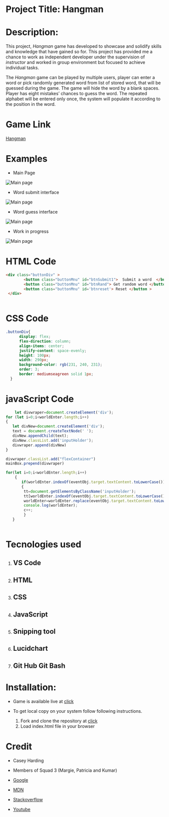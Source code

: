 # Project Title:  Hangman
# Description:
This project, _Hangman_ game has developed to showcase and solidify skills and knowledge that have gained so for. This project has provided me a chance to work as independent developer under the supervision of *instructor* and worked in group environment but focused to achieve individual tasks.

The _Hangman_  game can be played by multiple users, player can enter a word or pick randomly generated word from list of stored word, that will be guessed during the game. The game will hide the word by a blank spaces. Player has eight mistakes’ chances to guess the word. The repeated alphabet will be entered only once, the system will populate it according to the position in the word. 
# Game Link 
[Hangman](https://iosg073.github.io/Project-1-Game.github.io/)
# Examples 
* Main Page 

![Main page](https://github.com/iosg073/Project-1-Game.github.io/blob/master/mainPage.png " Ttitle")

* Word submit interface  

![Main page](https://github.com/iosg073/Project-1-Game.github.io/blob/master/userword.jpg)

* Word guess interface

![Main page](https://github.com/iosg073/Project-1-Game.github.io/blob/master/guessWord.jpg)

* Work in progress

![Main page](https://github.com/iosg073/Project-1-Game.github.io/blob/master/workInProgress.jpg)


# HTML Code 
```html
<div class="buttonDiv" >
        <button class="buttonMnu" id="btnSubmit1">  Submit a word  </button >
        <button class="buttonMnu" id="btnRand"> Get random word </button >
        <button class="buttonMnu" id='btnreset'> Reset </button >
 </div>
            
```
# CSS Code 
```css
.buttonDiv{
      display: flex;
      flex-direction: column;
      align-items: center;
      justify-content: space-evenly;
      height: 100px;
      width: 290px;
      background-color: rgb(231, 240, 231);
      order: 3;
      border: mediumseagreen solid 1px;
  }
 ```
 # javaScript Code
 ```javaScript 
     let divwraper=document.createElement('div');
for (let i=0;i<worldEnter.length;i++)
{
    let divNew=document.createElement('div');
    text = document.createTextNode(' ');
    divNew.appendChild(text);
    divNew.classList.add('inputHolder');
    divwraper.append(divNew)
}

divwraper.classList.add("flexContainer")
mainBox.prepend(divwraper)
 ```
 ```javaScript 
 for(let i=0;i<worldEnter.length;i++)
     {
        if(worldEnter.indexOf(eventObj.target.textContent.toLowerCase())>-1)
        {
         tt=document.getElementsByClassName('inputHolder');
         tt[worldEnter.indexOf(eventObj.target.textContent.toLowerCase())].innerHTML=eventObj.target.textContent.toLowerCase();
         worldEnter=worldEnter.replace(eventObj.target.textContent.toLowerCase(), "%");
         console.log(worldEnter);
         c++;
         }
    }
                     
 ```

 # Tecnologies used
 1. ## VS Code
 2. ## HTML
 3. ## CSS
 4. ## JavaScript
 5. ## Snipping tool
 6. ## Lucidchart 
 7. ## Git  Hub Git Bash

# Installation: 
* Game is available live at [click](https://iosg073.github.io/Project-1-Game.github.io/)

* To get local copy on your system follow following instructions.
   1. Fork and clone the repository at [click](https://github.com/iosg073/Project-1-Game.github.io.git)
   2. Load index.html file in your browser 
# Credit 

* Casey Harding
* Members of Squad 3 (Margie, Patricia and Kumar)
* [Google](Google.com) 
* [MDN](https://developer.mozilla.org/en-US/docs/Web/JavaScript)

* [Stackoverflow](https://stackoverflow.com/)
* [Youtube](Youtube.com)

